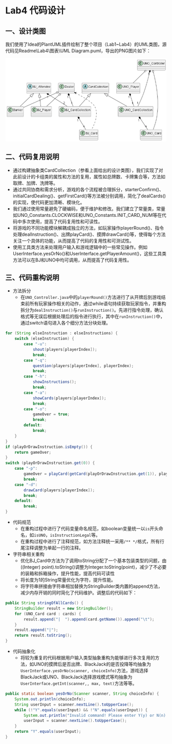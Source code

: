 # Lab4 代码设计

## 一、设计类图

我们使用了Idea的PlantUML插件绘制了整个项目（Lab1~Lab4）的UML类图，源代码见Readme\Lab4\图表\UML Diagram.puml，导出的PNG图片如下：

![UML类图](./../图表/UML%20Diagram.png)

## 二、代码复用说明

- 通过构建抽象类CardCollection（参看上面给出的设计类图），我们实现了对此前设计的卡组类的属性和方法的复用，属性如总牌数、卡牌集合等，方法如取牌、加牌、洗牌等。
- 通过共同协商和需求分析，游戏的各个流程被合理拆分，starterConfirm()、initialCardDealing()、getFirstCard()等方法被分别调用，简化了dealCards()的实现，使代码更加清晰、模块化。
- 我们通过使用常量避免了硬编码，便于维护和修改。我们建立了常量类，常量如UNO_Constants.CLOCKWISE和UNO_Constants.INIT_CARD_NUM等在代码中多次使用，提高了代码复用性和可读性。
- 将游戏的不同功能模块解耦成独立的方法，如玩家操作playerRound()、指令处理dealInstruction()、出牌playCard()、摸牌drawCard()等，使得每个方法关注一个具体的功能，从而提高了代码的复用性和可测试性。
- 使用工具类方法来处理用户输入和游戏逻辑中的一些常见操作。例如UserInterface.yesOrNo()和UserInterface.getPlayerAmount()，这些工具类方法可以在BJ和UNO中均可调用，从而提高了代码复用性。

## 三、代码重构说明
- 方法拆分
  - 在`UNO_Controller.java`中的`playerRound()`方法进行了从开牌后到游戏结束前所有玩家操作相关的动作，通过while语句持续获取玩家指令，并重构拆分为`dealInstruction()`与`runInstruction()`。先进行指令处理，确认格式等无误后根据处理后的指令进行执行，其中在`runInstruction()`中，通过switch语句进入各个细分方法分块处理。
~~~java
for (String elseInstruction : elseInstructions) {
    switch (elseInstruction) {
        case "-u":
            shout(players[playerIndex]);
            break;
        case "-q":
            question(players[playerIndex], playerIndex);
            break;
        case "-h":
            showInstructions();
            break;
        case "-a":
            showCards(players[playerIndex]);
            break;
        case "-o":
            gameOver = true;
            break;
        default:
            break;
    }
}
if (playOrDrawInstruction.isEmpty()) {
    return gameOver;
}
switch (playOrDrawInstruction.get(0)) {
    case "-p":
        gameOver = playCard(getCard(playOrDrawInstruction.get(1)), players[playerIndex]);
        break;
    case "-d":
        drawCard(players[playerIndex]);
        break;
    default:
        break;
}
~~~

- 代码规范
  - 在重构过程中进行了代码变量命名规范，如boolean变量统一以`is`开头命名，如`isUNO`，`isInstructionLegal`等。
  - 在重构过程中进行了注释规范，如方法注释统一采用`/** */`格式，所有行尾注释调整为单起一行的注释。
- 字符串相关重构
  - 优化BJ_Card中方法为了调用toString分配了一个基本包装类型的问题，由((Integer) point).toString()调整为Integer.toString(point)，减少了不必要的装箱和拆箱操作，提升性能，提高代码可读性
  - 将长度为1的String常量优化为字符，提升性能。
  - 将字符串拼接由字符串相加替换为StringBuilder类内置的append方法，减少内存开销的同时简化了代码维护。调整后的代码如下：
~~~java
public String stringOfAllCards() {
    StringBuilder result = new StringBuilder();
    for (UNO_Card card : cards) {
        result.append("|  ").append(card.getName()).append("\t");
    }
    result.append("|");
    return result.toString();
}
~~~

- 代码抽象化
  - 将较为重复的代码根据用户输入类型抽象重构为能够进行多次复用的方法，如UNO的摸牌后是否出牌、BlackJack的是否投降等均抽象为`UserInterface.yesOrNo(scanner, choiceInfo)`方法，游戏选择BlackJack或UNO、BlackJack选择游戏模式等均抽象为`UserInterface.getInt(scanner,, max, text)`方法等等。
~~~java
public static boolean yesOrNo(Scanner scanner, String choiceInfo) {
	System.out.println(choiceInfo);
	String userInput = scanner.nextLine().toUpperCase();
	while (!"Y".equals(userInput) && !"N".equals(userInput)) {
		System.out.println("Invalid command! Please enter Y(y) or N(n):");
		userInput = scanner.nextLine().toUpperCase();
	}
	return "Y".equals(userInput);
}
~~~